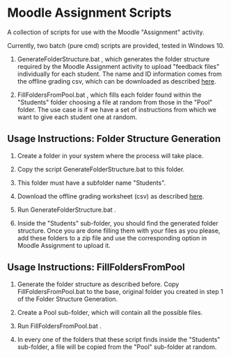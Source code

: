 # Moodle Assignment Scripts
A collection of scripts for use with the Moodle "Assignment" activity.

Currently, two batch (pure cmd) scripts are provided, tested in Windows 10.

1. GenerateFolderStructure.bat , which generates the folder structure required by the Moodle Assignment activity to upload "feedback files" individually for each student. The name and ID information comes from the offline grading csv, which can be downloaded as described [here](https://docs.moodle.org/38/en/Using_Assignment#Download_the_Grading_Worksheet_to_record_grades).

2. FillFoldersFromPool.bat , which fills each folder found within the "Students" folder choosing a file at random from those in the "Pool" folder. The use case is if we have a set of instructions from which we want to give each student one at random.

## Usage Instructions: Folder Structure Generation

1. Create a folder in your system where the process will take place.

2. Copy the script GenerateFolderStructure.bat to this folder.

3. This folder must have a subfolder name "Students".

4. Download the offline grading worksheet (csv) as described [here](https://docs.moodle.org/38/en/Using_Assignment#Download_the_Grading_Worksheet_to_record_grades).

5. Run GenerateFolderStructure.bat .

6. Inside the "Students" sub-folder, you should find the generated folder structure. Once you are done filling them with your files as you please, add these folders to a zip file and use the corresponding option in Moodle Assignment to upload it.

## Usage Instructions: FillFoldersFromPool

1. Generate the folder structure as described before. Copy FillFoldersFromPool.bat to the base, original folder you created in step 1 of the Folder Structure Generation.

2. Create a Pool sub-folder, which will contain all the possible files.

3. Run FillFoldersFromPool.bat . 

4. In every one of the folders that these script finds inside the "Students" sub-folder, a file will be copied from the "Pool" sub-folder at random.
